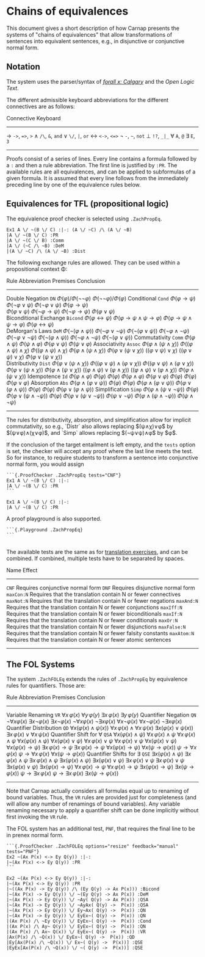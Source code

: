 # Chains of equivalences

This document gives a short description of how Carnap presents the
systems of "chains of equivalences" that allow transformations of
sentences into equivalent sentences, e.g., in disjunctive or
conjunctive normal form.

## Notation

The system uses the parser/syntax of [*forall x: Calgary*](systems.md#thomas-bolduc-zach-forall-x-calgary) and the *Open
Logic Text*.

The different admissible keyboard abbreviations for the different connectives
are as follows:

<div class="table">

Connective Keyboard 
---------- ----------
→          `->`, `=>`, `>`
∧          `/\`, `&`, `and`
∨          `\/`, `|`, `or`
↔          `<->`, `<=>`
¬          `-`, `~`, `not`
⊥          `!?`, `_|_`
∀          `A`, `@`
∃          `E`, `3`
---------- ----------

</div>

Proofs consist of a series of lines. Every line contains a formula
followed by a `:` and then a rule abbreviation. The first line is
justified by `:PR`.  The available rules are all equivalences, and can
be applied to subformulas of a given formula.  It is assumed that
every line follows from the immediately preceding line by one of the
equivalence rules below. 

## Equivalences for TFL (propositional logic)

The equivalence proof checker is selected
using `.ZachPropEq`.

```{.ProofChecker .ZachPropEq}
Ex1 A \/ ~(B \/ C) :|-: (A \/ ~C) /\ (A \/ ~B)
|A \/ ~(B \/ C) :PR
|A \/ ~(C \/ B) :Comm
|A \/ (~C /\ ~B) :DeM
|(A \/ ~C) /\ (A \/ ~B) :Dist
```

The following exchange rules are allowed. They can be used within a
propositional context Φ:

<div class="table">

Rule                   Abbreviation Premises          Conclusion
---------------------- ------------ ----------------- -----------
Double Negation        `DN`         $Φ(φ)/Φ(¬¬φ)$     $Φ(¬¬φ)/Φ(φ)$
Conditional            `Cond`       $Φ(φ→ψ)$          $Φ(¬φ∨ψ)$
                                    $Φ(¬φ∨ψ)$         $Φ(φ→ψ)$      
                                    $Φ(φ∨ψ)$          $Φ(¬φ→ψ)$
                                    $Φ(¬φ→ψ)$         $Φ(φ∨ψ)$      
Biconditional Exchange `Bicond`     $Φ(φ↔ψ)$          $Φ(φ→ψ∧ψ→φ)$
                                    $Φ(φ→ψ∧ψ→φ)$      $Φ(φ↔ψ)$      
DeMorgan's Laws        `DeM`        $Φ(¬(φ∧ψ))$       $Φ(¬φ∨¬ψ)$
                                    $Φ(¬(φ∨ψ))$       $Φ(¬φ∧¬ψ)$
                                    $Φ(¬φ∨¬ψ)$        $Φ(¬(φ∧ψ))$
                                    $Φ(¬φ∧¬ψ)$        $Φ(¬(φ∨ψ))$
Commutativity          `Comm`       $Φ(φ∧ψ)$          $Φ(ψ∧φ)$
                                    $Φ(φ∨ψ)$          $Φ(ψ∨φ)$
Associativity          `Assoc`      $Φ(φ∧(ψ∧χ))$      $Φ((φ∧ψ)∧χ)$
                                    $Φ((φ∧ψ)∧χ)$      $Φ(φ∧(ψ∧χ))$
                                    $Φ(φ∨(ψ∨χ))$      $((φ∨ψ)∨χ)$
                                    $((φ∨ψ)∨χ)$       $Φ(φ∨(ψ∨χ))$      
Distributivity         `Dist`       $Φ(φ∨(ψ∧χ))$      $Φ((φ∨ψ)∧(φ∨χ))$
                                    $Φ((φ∨ψ)∧(φ∨χ))$  $Φ(φ∨(ψ∧χ))$
                                    $Φ(φ∧(ψ∨χ))$      $((φ∧ψ)∨(φ∧χ))$
                                    $((φ∧ψ)∨(φ∧χ))$   $Φ(φ∧(ψ∨χ))$
Idempotence            `Id`         $Φ(φ∧φ)$          $Φ(φ)$
                                    $Φ(φ)$            $Φ(φ∧φ)$
                                    $Φ(φ∨φ)$          $Φ(φ)$
                                    $Φ(φ)$            $Φ(φ∨φ)$
Absorption             `Abs`        $Φ(φ∧(φ∨ψ))$      $Φ(φ)$
                                    $Φ(φ)$            $Φ(φ∧(φ∨ψ))$
                                    $Φ(φ∨(φ∧ψ))$      $Φ(φ)$
                                    $Φ(φ)$            $Φ(φ∨(φ∧ψ))$
Simplification         `Simp`       $Φ(φ∧(ψ∨¬ψ))$     $Φ(φ)$
                                    $Φ(φ∨(ψ∧¬ψ))$     $Φ(φ)$
                                    $Φ(φ∨(ψ∨¬ψ))$     $Φ(ψ∨¬ψ)$
                                    $Φ(φ∧(ψ∧¬ψ))$     $Φ(ψ∧¬ψ)$
---------------------- ------------ ----------------- ------------

</div>
The rules for distributivity, absorption, and simplification allow for
implicit commutativity, so e.g., `Distr` also allows replacing
$(ψ∧χ)∨φ$ by $(ψ∨φ)∧(χ∨φ)$, and `Simp` allows replacing $(¬ψ∨ψ)∧φ$ by
$φ$.

If the conclusion of the target entailment is left empty, and the
`tests` option is set, the checker will accept any proof where the
last line meets the test. So for instance, to require students to
transform a sentence into conjunctive normal form, you would assign

    ```{.ProofChecker .ZachPropEq tests="CNF"}
    Ex1 A \/ ~(B \/ C) :|-: 
    |A \/ ~(B \/ C) :PR
    ```

```{.ProofChecker .ZachPropEq tests="CNF"}
Ex1 A \/ ~(B \/ C) :|-: 
|A \/ ~(B \/ C) :PR
```

A proof playground is also supported.

    ```{.Playground .ZachPropEq}
    ```

```{.Playground .ZachPropEq}
```

The available tests are the same as for [translation
exercises](translations.md), and can be combined. If combined, multiple
tests have to be separated by spaces.

<div class="table">

Name                     Effect
------------------------ ------------------------------------------------------------------
`CNF`                    Requires conjunctive normal form
`DNF`                    Requires disjunctive normal form
`maxCon:N`               Requires that the translation contain N or fewer connectives
`maxNot:N`               Requires that the translation contain N or fewer negations
`maxAnd:N`               Requires that the translation contain N or fewer conjunctions
`maxIff:N`               Requires that the translation contain N or fewer biconditionals
`maxIf:N`                Requires that the translation contain N or fewer conditionals
`maxOr:N`                Requires that the translation contain N or fewer disjunctions
`maxFalse:N`             Requires that the translation contain N or fewer falsity constants
`maxAtom:N`              Requires that the translation contain N or fewer atomic sentences
------------------------ ------------------------------------------------------------------

</div>

## The FOL Systems

The system `.ZachFOLEq` extends the rules of `.ZachPropEq` by
equivalence rules for quantifiers. Those are:

<div class="table">

Rule                        Abbreviation Premises            Conclusion
--------------------------- ------------ ------------------- --------------
Variable Renaming           `VR`         $∀ x\,φ(x)$         $∀ y\,φ(y)$
                                         $∃ x\,φ(x)$         $∃ y\,φ(y)$
Quantifier Negation         `QN`         $¬∀xφ(x)$           $∃x¬φ(x)$
                                         $∃x¬φ(x)$           $¬∀xφ(x)$
                                         $¬∃xφ(x)$           $∀x¬φ(x)$
                                         $∀x¬φ(x)$           $¬∃xφ(x)$
Quantifier Distribution     `QD`         $∀ x(φ(x) ∧ ψ(x))$  $∀ x\,φ(x) ∧ ∀ x\,ψ(x)$
                                         $∃ x(φ(x) ∨ ψ(x))$  $∃ x\,φ(x) ∨ ∀ x\,ψ(x)$
Quantifier Shift for $∀$    `QSA`        $∀ x(φ(x) ∧ ψ)$     $∀ x\,φ(x) ∧ ψ$
                                         $∀ x\,φ(x) ∧ ψ$     $∀ x(φ(x) ∧ ψ)$
                                         $∀ x(φ(x) ∨ ψ)$     $∀ x\,φ(x) ∨ ψ$
                                         $∀ x\,φ(x) ∨ ψ$     $∀ x(φ(x) ∨ ψ)$
                                         $∀ x(φ(x) → ψ)$     $∃ x\,φ(x) → ψ$
                                         $∃ x\,φ(x) → ψ$     $∀ x(φ(x) → ψ)$
                                         $∀ x(ψ → φ(x))$     $ψ → ∀ x\,φ(x)$
                                         $ψ → ∀ x\,φ(x)$     $∀ x(ψ → φ(x))$
Quantifier Shifts for $∃$    `QSE`       $∃ x(φ(x) ∧ ψ)$     $∃ x\,φ(x) ∧ ψ$
                                         $∃ x\,φ(x) ∧ ψ$     $∃ x(φ(x) ∧ ψ)$
                                         $∃ x(φ(x) ∨ ψ)$     $∃ x\,φ(x) ∨ ψ$
                                         $∃ x\,φ(x) ∨ ψ$     $∃ x(φ(x) ∨ ψ)$
                                         $∃ x(φ(x) → ψ)$     $∀ x\,φ(x) → ψ$
                                         $∀ x\,φ(x) → ψ$     $∃ x(φ(x) → ψ)$
                                         $∃ x(ψ → φ(x))$     $ψ → ∃ x\,φ(x)$
                                         $ψ → ∃ x\,φ(x)$     $∃ x(ψ → φ(x))$
--------------------------- ------------ ------------------- --------------

</div>

Note that Carnap actually considers all formulas equal up to renaming
of bound variables. Thus, the `VR` rules are provided just for
completeness (and will allow any number of renamings of bound
variables).  Any variable renaming necessary to apply a quantifier
shift can be done implicitly without first invoking the `VR` rule.

The FOL system has an additional test, `PNF`, that requires the final
line to be in prenex normal form.

    ```{.ProofChecker .ZachFOLEq options="resize" feedback="manual" tests="PNF"}
    Ex2 ~(Ax P(x) <-> Ey Q(y)) :|-: 
    |~(Ax P(x) <-> Ey Q(y)) :PR
    ```

```{.ProofChecker .ZachFOLEq options="resize" feedback="manual" tests="PNF"}
Ex2 ~(Ax P(x) <-> Ey Q(y)) :|-: 
|~(Ax P(x) <-> Ey Q(y)) :PR
|~((Ax P(x) -> Ey Q(y)) /\ (Ey Q(y) -> Ax P(x))) :Bicond
|~(Ax P(x) -> Ey Q(y)) \/ ~(Ey Q(y) -> Ax P(x)) :DeM
|~(Ax P(x) -> Ey Q(y)) \/ ~Ay( Q(y) -> Ax P(x)) :QSA
|~(Ax P(x) -> Ey Q(y)) \/ ~AyAx( Q(y) ->  P(x)) :QSA
|~(Ax P(x) -> Ey Q(y)) \/ Ey~Ax( Q(y) ->  P(x)) :QN
|~(Ax P(x) -> Ey Q(y)) \/ EyEx~( Q(y) ->  P(x)) :QN
|(Ax P(x) /\ ~Ey Q(y)) \/ EyEx~( Q(y) ->  P(x)) :Cond
|(Ax P(x) /\ Ay~ Q(y)) \/ EyEx~( Q(y) ->  P(x)) :QN
|(Ax P(x) /\ Ax~ Q(x)) \/ EyEx~( Q(y) ->  P(x)) :VR
|Ax(P(x) /\ ~Q(x)) \/ EyEx~( Q(y) ->  P(x)) :QD
|Ey[Ax(P(x) /\ ~Q(x)) \/ Ex~( Q(y) ->  P(x))] :QSE
|EyEx[Ax(P(x) /\ ~Q(x)) \/ ~( Q(y) ->  P(x))] :QSE
```
